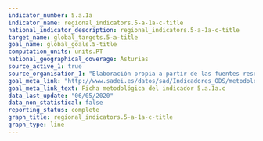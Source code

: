 ```yaml
---
indicator_number: 5.a.1a
indicator_name: regional_indicators.5-a-1a-c-title
national_indicator_description: regional_indicators.5-a-1a-c-title
target_name: global_targets.5-a-title
goal_name: global_goals.5-title
computation_units: units.PT
national_geographical_coverage: Asturias
source_active_1: true
source_organisation_1: "Elaboración propia a partir de las fuentes reseñadas en la ficha metodológica."
goal_meta_link: "http://www.sadei.es/datos/sad/Indicadores_ODS/metodologia/5.a.1a.c.pdf"
goal_meta_link_text: Ficha metodológica del indicador 5.a.1a.c
data_last_update: "06/05/2020"
data_non_statistical: false
reporting_status: complete
graph_title: regional_indicators.5-a-1a-c-title
graph_type: line
---
```

